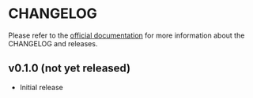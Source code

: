 # CHANGELOG

Please refer to the [official documentation](https://wilfred.readthedocs.io/en/latest/development/) for more information about the CHANGELOG and releases.

## v0.1.0 (not yet released)

* Initial release
